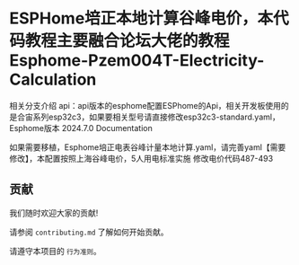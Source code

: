 
# ESPHome培正本地计算谷峰电价，本代码教程主要融合论坛大佬的教程Esphome-Pzem004T-Electricity-Calculation

相关分支介绍
api：api版本的esphome配置ESPhome的Api，相关开发板使用的是合宙系列esp32c3，如果要相关型号请直接修改esp32c3-standard.yaml，Esphome版本 2024.7.0 Documentation

如果需要移植，Esphome培正电表谷峰计量本地计算.yaml，请完善yaml【需要修改】，本配置按照上海谷峰电价，5人用电标准实施
修改电价代码487-493

## 贡献

我们随时欢迎大家的贡献!

请参阅 `contributing.md` 了解如何开始贡献。

请遵守本项目的 `行为准则`。

